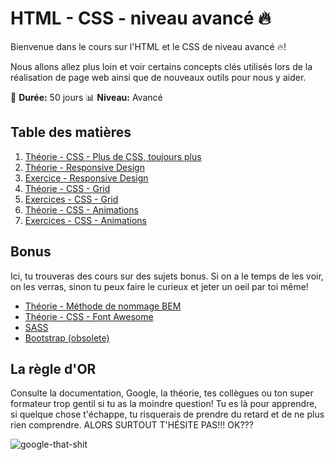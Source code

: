 # HTML - CSS - niveau avancé :fire:

Bienvenue dans le cours sur l'HTML et le CSS de niveau avancé :fire:!

Nous allons allez plus loin et voir certains concepts clés utilisés lors de la réalisation de page web ainsi que de nouveaux outils pour nous y aider.

:calendar: **Durée:** 50 jours
:bar_chart: **Niveau:** Avancé

## Table des matières

1. [Théorie - CSS - Plus de CSS, toujours plus](01-theorie-css-more.md)
2. [Théorie - Responsive Design](02-theorie-responsive-design.md)
3. [Exercice - Responsive Design](03-exercices-intermediaires-rd.md)
4. [Théorie - CSS - Grid](04-theorie-css-grid.md)
5. [Exercices - CSS - Grid](05-exercices-css-grid.md)
6. [Théorie - CSS - Animations](06-theorie-css-animations.md)
7. [Exercices - CSS - Animations](07-exercices-css-animations.md)
<!-- 8.  [Théorie - CSS - Tailwind](08-theorie-tailwind.md)
9.  [Exercices - CSS - Tailwind](09-exercices-tailwind.md)
10. [Exercice Final - Maquette Creative](10-exercice-maquette-creative.md) -->

## Bonus

Ici, tu trouveras des cours sur des sujets bonus. Si on a le temps de les voir, on les verras, sinon tu peux faire le curieux et jeter un oeil par toi même!

- [Théorie - Méthode de nommage BEM](bonus-theorie-bem.md)
- [Théorie - CSS - Font Awesome](bonus-theorie-font_awesome.md)
- [SASS](bonus-sass.md)
- [Bootstrap (obsolete)](bonus-bootstrap.md)

## La règle d'OR

Consulte la documentation, Google, la théorie, tes collègues ou ton super formateur trop gentil si tu as la moindre question! Tu es là pour apprendre, si quelque chose t'échappe, tu risquerais de prendre du retard et de ne plus rien comprendre. ALORS SURTOUT T'HÉSITE PAS!!! OK???

![google-that-shit](https://media.tenor.com/XE64TGgCPxAAAAAC/google-exists-google.gif)
